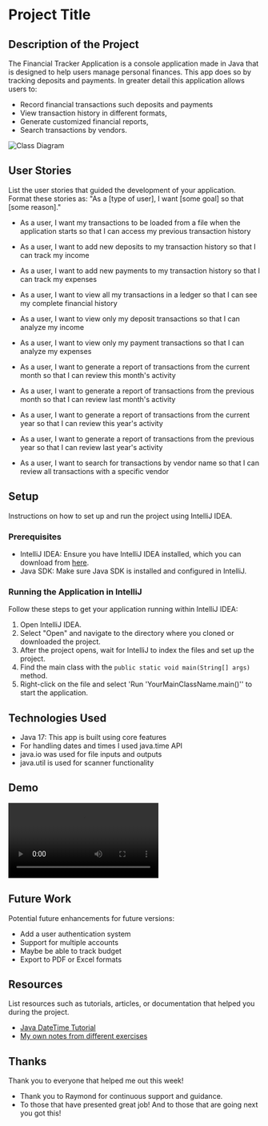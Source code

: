 # Project Title

## Description of the Project

The Financial Tracker Application is a console application made in Java that is designed to help users manage personal finances. 
This app does so by tracking deposits and payments.
In greater detail this application allows users to:
- Record financial transactions such deposits and payments
- View transaction history in different formats, 
- Generate customized financial reports, 
- Search transactions by vendors.

![Class Diagram](path/to/your/class_diagram.png)

## User Stories

List the user stories that guided the development of your application. Format these stories as: "As a [type of user], I want [some goal] so that [some reason]."

- As a user, I want my transactions to be loaded from a file when the application starts so that I can access my previous transaction history

- As a user, I want to add new deposits to my transaction history so that I can track my income

- As a user, I want to add new payments to my transaction history so that I can track my expenses

- As a user, I want to view all my transactions in a ledger so that I can see my complete financial history

- As a user, I want to view only my deposit transactions so that I can analyze my income

- As a user, I want to view only my payment transactions so that I can analyze my expenses

- As a user, I want to generate a report of transactions from the current month so that I can review this month's activity

- As a user, I want to generate a report of transactions from the previous month so that I can review last month's activity

- As a user, I want to generate a report of transactions from the current year so that I can review this year's activity

- As a user, I want to generate a report of transactions from the previous year so that I can review last year's activity

- As a user, I want to search for transactions by vendor name so that I can review all transactions with a specific vendor

## Setup

Instructions on how to set up and run the project using IntelliJ IDEA.

### Prerequisites

- IntelliJ IDEA: Ensure you have IntelliJ IDEA installed, which you can download from [here](https://www.jetbrains.com/idea/download/).
- Java SDK: Make sure Java SDK is installed and configured in IntelliJ.

### Running the Application in IntelliJ

Follow these steps to get your application running within IntelliJ IDEA:

1. Open IntelliJ IDEA.
2. Select "Open" and navigate to the directory where you cloned or downloaded the project.
3. After the project opens, wait for IntelliJ to index the files and set up the project.
4. Find the main class with the `public static void main(String[] args)` method.
5. Right-click on the file and select 'Run 'YourMainClassName.main()'' to start the application.

## Technologies Used

- Java 17: This app is built using core features
- For handling dates and times I used java.time API
- java.io was used for file inputs and outputs
- java.util is used for scanner functionality

## Demo

![DEMO Financial Tracker App.mp4](../../../DEMO%20Financial%20Tracker%20App.mp4)


## Future Work

Potential future enhancements for future versions:

- Add a user authentication system
- Support for multiple accounts
- Maybe be able to track budget
- Export to PDF or Excel formats

## Resources

List resources such as tutorials, articles, or documentation that helped you during the project.

- [Java DateTime Tutorial](https://www.baeldung.com/java-8-date-time-intro)
- [My own notes from different exercises](https://github.com/Josephvv7/java-development)

## Thanks

Thank you to everyone that helped me out this week!

- Thank you to Raymond for continuous support and guidance.
- To those that have presented great job! And to those that are going next you got this!
 